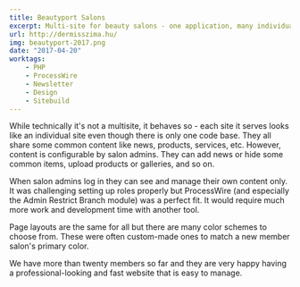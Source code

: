```yaml
---
title: Beautyport Salons
excerpt: Multi-site for beauty salons - one application, many individual sites.
url: http://dermisszima.hu/
img: beautyport-2017.png
date: "2017-04-20"
worktags:
    - PHP
    - ProcessWire
    - Newsletter
    - Design
    - Sitebuild
---
```


While technically it's not a multisite, it behaves so - each site it serves looks like an individual site even though there is only one code base. They all share some common content like news, products, services, etc. However, content is configurable by salon admins. They can add news or hide some common items, upload products or galleries, and so on.

When salon admins log in they can see and manage their own content only. It was challenging setting up roles properly but ProcessWire (and especially the Admin Restrict Branch module) was a perfect fit. It would require much more work and development time with another tool.

Page layouts are the same for all but there are many color schemes to choose from. These were often custom-made ones to match a new member salon's primary color.

We have more than twenty members so far and they are very happy having a professional-looking and fast website that is easy to manage.
